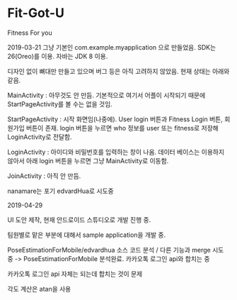 # Fit-Got-U
Fitness For you

2019-03-21
그냥 기본인 com.example.myapplication 으로 만들었음.
SDK는 26(Oreo)를 이용.
자바는 JDK 8 이용.

디자인 없이 뼈대만 만들고 있으며 버그 등은 아직 고려하지 않았음.
현재 상태는 아래와 같음.

MainActivity : 아무것도 안 만듬. 기본적으로 여기서 어플이 시작되기 때문에 StartPageActivity를 볼 수는 없을 것임.

StartPageActivity : 시작 화면임(나중에). User login 버튼과 Fitness Login 버튼, 회원가입 버튼이 존재. login 버튼을 누르면 who 정보를 user 또는 fitness로 저장해 LoginActivity로 전달함.

LoginActivity : 아이디와 비밀번호를 입력하는 창이 나옴. 데이터 베이스는 이용하지 않아서 아래 login 버튼을 누르면 그냥 MainActivity로 이동함.

JoinActivity : 아직 안 만듬.

nanamare는 포기 edvardHua로 시도중

2019-04-29

UI 도안 제작, 현재 안드로이드 스튜디오로 개발 진행 중.

팀원별로 맡은 부분에 대해서 sample application을 개발 중.

PoseEstimationForMobile/edvardhua 소스 코드 분석 / 다른 기능과 merge 시도 중
-> PoseEstimationForMobile 분석완료. 카카오톡 로그인 api와 합치는 중 

카카오톡 로그인 api 자체는 되는데 합치는 것이 문제

각도 계산은 atan을 사용 
